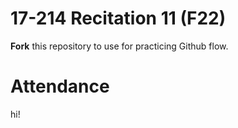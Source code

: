 # 17-214 Recitation 11 (F22)
**Fork** this repository to use for practicing Github flow.

# Attendance
hi!

